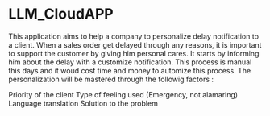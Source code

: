 # LLM_CloudAPP

This application aims to help a company to personalize delay notification to a client. When a sales order get delayed through any reasons, it is important to support the customer by giving him personal cares. It starts by informing him about the delay with a customize notification. This process is manual this days and it woud cost time and money to automize this process.
The personalization will be mastered through the followig factors :

Priority of the client
Type of feeling used (Emergency, not alamaring)
Language translation
Solution to the problem
